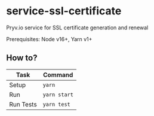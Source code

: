 # service-ssl-certificate
Pryv.io service for SSL certificate generation and renewal

Prerequisites: Node v16+, Yarn v1+

## How to?

| Task                              | Command                        |
| --------------------------------- | ------------------------------ |
| Setup                             | `yarn`                         |
| Run                               | `yarn start`                   |
| Run Tests                         | `yarn test`                    |
